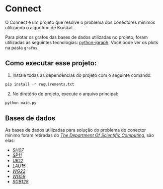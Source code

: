 # Connect
O Connect é um projeto que resolve o problema dos conectores mínimos utilizando o algoritmo de Kruskal. 

Para plotar os grafos das bases de dados utilizadas no projeto, foram utilizadas as seguintes tecnologias: [python-igraph](https://igraph.org/python/). Você pode ver os plots na pasta ``grafos``.

## Como executar esse projeto:

1. Instale todas as dependências do projeto com o seguinte comando:

```s
pip install -r requirements.txt
```
2. No diretório do projeto, execute o arquivo principal:

```s
python main.py
```

## Bases de dados
As bases de dados utilizadas para solução do problema do conector mínimo foram retiradas do [*The Department Of Scientific Computing*](https://people.sc.fsu.edu/~jburkardt/datasets/cities/cities.html), são elas:
 - [*SH07*](https://people.sc.fsu.edu/~jburkardt/datasets/cities/sh07_dist.txt)
 - [*SP11*](https://people.sc.fsu.edu/~jburkardt/datasets/cities/sp11_dist.txt)
 - [*UK12*](https://people.sc.fsu.edu/~jburkardt/datasets/cities/uk12_dist.txt)
 - [*LAU15*](https://people.sc.fsu.edu/~jburkardt/datasets/cities/lau15_dist.txt)
 - [*WG22*](https://people.sc.fsu.edu/~jburkardt/datasets/cities/wg22_dist.txt)
 - [*WG59*](https://people.sc.fsu.edu/~jburkardt/datasets/cities/wg59_dist.txt)
 - [*SGB128*](https://people.sc.fsu.edu/~jburkardt/datasets/cities/sgb128_dist.txt)

